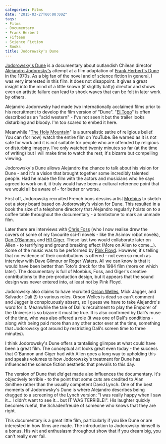 ```yaml
---
categories: Films
date: "2015-03-27T00:00:00Z"
tags:
- Films
- Documentary
- Frank Herbert
- Fifteen
- Science Fiction
- Books
title: Jodorowsky's Dune
---
```


[Jodorowsky's Dune](http://www.imdb.com/title/tt1935156/?ref_=fn_al_tt_1) is a documentary about outlandish Chilean director [Alejandro Jodorosky's](http://en.wikipedia.org/wiki/Alejandro_Jodorowsky) attempt at a film adaptation of [Frank Herbert's Dune](/dune/) in the 1970s. As a big fan of the novel and of science fiction in general, I was very interested in this film. It does not disappoint. It gives a great insight into the mind of a little known (if slightly batty) director and shows even an artistic failure can lead to shock waves that can be felt in later work by others.

Alejandro Jodorowsky had made two internationally acclaimed films prior to his recruitment to develop the film version of "Dune". "[El Topo](http://www.badmovies.org/movies/eltopo/)" is often described as an "acid western" - I've not seen it but the trailer looks disturbing and bloody. I'm too scared to embed it here.

Meanwhile "[The Holy Mountain](https://www.quora.com/What-was-the-movie-The-Holy-Mountain-by-Alejandro-Jodorowsky-about)" is a surrealistic satire of religious belief. You can (for now) watch the entire film on YouTube. Be warned as it is not safe for work and it is not suitable for people who are offended by religious or disturbing imagery. I've only watched twenty minutes so far (at the time of writing) but I will make time to watch the rest; it's bizarre but compelling viewing.

Jodorowsky's Dune allows Alejandro the chance to talk about his vision for Dune - and it's a vision that brought together some incredibly talented people. Had he made the film with the actors and musicians who he says agreed to work on it, it truly would have been a cultural reference point that we would all be aware of - for better or worse.

First off, Jodorowsky recruited French bons dessins artist [Mœbius](https://en.wikipedia.org/wiki/Jean_Giraud) to sketch out a story board based on Jodorowsky's vision for Dune. This resulted in a book the size of a telephone directory that Alejandro regularly hoists on to a coffee table throughout the documentary - a tombstone to mark an unmade film.

Later there are interviews with [Chris Foss](http://www.chrisfossart.com) (who I now realise drew the covers of some of my favourite sci-fi novels - like the Asimov robot novels), [Dan O'Bannon](http://www.imdb.com/name/nm0639321/), and [HR Giger](https://giger.com/gigerframeset.php). These last two would collaborate later on Alien - to terrifying and ground breaking effect (More on Alien to come...). Some of the music was to be performed by [Pink Floyd](http://www.pinkfloyd.com). However, it's telling that no evidence of their contributions is offered - not even so much as interview with Dave Gilmour or Roger Waters. All we can know is that it would have been better than Toto's dreck for the 1984 film (more on which later). The documentary is full of Moebius, Foss, and Giger's creative contributions to the pre-production design, but it appears that the sound design was never entered into, at least not by Pink Floyd.

Jodorowsky also claims to have recruited [Orson Welles](http://www.traileraddict.com/jodorowskys-dune/orson-welles), Mick Jagger, and Salvador Dali (!) to various roles. Orson Welles is dead so can't comment and Jagger is conspicuously absent, so I guess we have to take Alejandro's word for it. Meanwhile the tale of Dali's recruitment to play the Emporer of the Universe is so bizarre it must be true. It is also confirmed by Dali's muse of the time, who was also offered a role (it was one of Dali's conditions - along with being paid more than any other actor ever at the time, something that Jodorowsky got around by restricting Dali's screen time to three minutes).

I think Jodorowsky's Dune offers a tantalising glimpse at what could have been a great film. The conceptual art looks great even today - the success that O'Bannon and Giger had with Alien goes a long way to upholding this and speaks volumes to how Jodorowsky's treatment for Dune has influenced the science fiction aesthetic that prevails to this day.

The version of Dune that _did_ get made also influences the documentary. It's objectively terrible - to the point that some cuts are credited to Alan Smithee rather than the usually competent David Lynch. One of the best moments of Jodorowsky's Dune is where Alejandro describes being dragged to a screening of the Lynch version: "I was really happy when I saw it... I didn't want to see it... but IT WAS TERRIBLE!". His laughter quickly becomes rueful, the Schadenfreude of someone who knows that they are right.

This documentary is a great little film, particularly if you like Dune or are interested in how films are made. The introduction to Jodorowsky himself is a bonus. His wit and enthusiasm throughout show that if you dream big, you can't really ever fail.